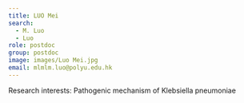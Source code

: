 ```yaml
---
title: LUO Mei
search:
  - M. Luo
  - Luo
role: postdoc
group: postdoc
image: images/Luo Mei.jpg
email: mlmlm.luo@polyu.edu.hk
---
```


Research interests: Pathogenic mechanism of Klebsiella pneumoniae
